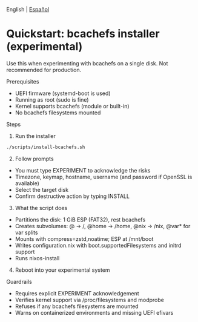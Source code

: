 English | [Español](./quickstart-bcachefs.es.md)

# Quickstart: bcachefs installer (experimental)

Use this when experimenting with bcachefs on a single disk. Not recommended for production.

Prerequisites
- UEFI firmware (systemd-boot is used)
- Running as root (sudo is fine)
- Kernel supports bcachefs (module or built-in)
- No bcachefs filesystems mounted

Steps
1) Run the installer
```bash
./scripts/install-bcachefs.sh
```
2) Follow prompts
- You must type EXPERIMENT to acknowledge the risks
- Timezone, keymap, hostname, username (and password if OpenSSL is available)
- Select the target disk
- Confirm destructive action by typing INSTALL
3) What the script does
- Partitions the disk: 1 GiB ESP (FAT32), rest bcachefs
- Creates subvolumes: @ → /, @home → /home, @nix → /nix, @var* for var splits
- Mounts with compress=zstd,noatime; ESP at /mnt/boot
- Writes configuration.nix with boot.supportedFilesystems and initrd support
- Runs nixos-install
4) Reboot into your experimental system

Guardrails
- Requires explicit EXPERIMENT acknowledgement
- Verifies kernel support via /proc/filesystems and modprobe
- Refuses if any bcachefs filesystems are mounted
- Warns on containerized environments and missing UEFI efivars

